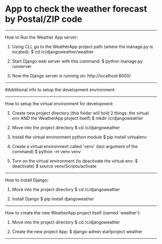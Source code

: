 # App to check the weather forecast by Postal/ZIP code

---------------------------------------------------------

How to Run the Weather App server:

1. Using CLI, go to the WeatherApp project path (where the manage.py is located): 
$ cd /c/djangoweather/weather

2. Start Django web server with this command:
$ python manage.py runserver

3. Now the Django server is running on: 
http://localhost:8000/

---------------------------------------------------------

#Additional info to setup the development environment:

---------------------------------------------------------

How to setup the virtual environment for development:

1. Create new project directory (this folder will hold 2 things: the virtual env AND the WeatherApp project itself)
$ mkdir /c/djangoweather

2. Move into the project directory
$ cd /c/djangoweather

3. Install the virtual environment python module
$ pip install virtualenv

4. Create a virtual environment called 'venv' (last argument of the command)
$ python -m venv venv  

5. Turn on the virtual environment (to deactivate the virtual env: $ deactivate)
$ source venv/Scripts/activate

---------------------------------------------------------

How to install Django:

1. Move into the project directory
$ cd /c/djangoweather

2. Install Django
$ pip install djangoweather

---------------------------------------------------------

How to create the new WeatherApp project itself (named 'weather'):

1. Move into the project directory
$ cd /c/djangoweather

2. Create the new project App: 
$ django-admin startproject weather

---------------------------------------------------------

